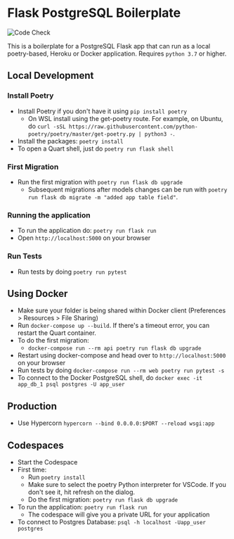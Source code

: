# Flask PostgreSQL Boilerplate

![Code Check](https://github.com/fromzeroedu/flask-postgres-boilerplate/workflows/Code%20Checks/badge.svg)

This is a boilerplate for a PostgreSQL Flask app that can run as a local poetry-based, Heroku or Docker application. Requires `python 3.7` or higher.

## Local Development

### Install Poetry

- Install Poetry if you don't have it using `pip install poetry`
    - On WSL install using the get-poetry route. For example, on Ubuntu, do `curl -sSL https://raw.githubusercontent.com/python-poetry/poetry/master/get-poetry.py | python3 -`. 
- Install the packages: `poetry install`
- To open a Quart shell, just do `poetry run flask shell`

### First Migration

- Run the first migration with `poetry run flask db upgrade`
  - Subsequent migrations after models changes can be run with `poetry run flask db migrate -m "added app table field"`.

### Running the application

- To run the application do: `poetry run flask run`
- Open `http://localhost:5000` on your browser

### Run Tests

- Run tests by doing `poetry run pytest`

## Using Docker

- Make sure your folder is being shared within Docker client (Preferences > Resources > File Sharing)
- Run `docker-compose up --build`. If there's a timeout error, you can restart the Quart container.
- To do the first migration:
  - `docker-compose run --rm api poetry run flask db upgrade`
- Restart using docker-compose and head over to `http://localhost:5000` on your browser
- Run tests by doing `docker-compose run --rm web poetry run pytest -s`
- To connect to the Docker PostgreSQL shell, do `docker exec -it app_db_1 psql postgres -U app_user`

## Production

- Use Hypercorn `hypercorn --bind 0.0.0.0:$PORT --reload wsgi:app`

## Codespaces

- Start the Codespace
- First time:
  - Run `poetry install`
  - Make sure to select the poetry Python interpreter for VSCode. If you don't see it, hit refresh on the dialog.
  - Do the first migration: `poetry run flask db upgrade`
- To run the application: `poetry run flask run`
  - The codespace will give you a private URL for your application
- To connect to Postgres Database: `psql -h localhost -Uapp_user postgres`
